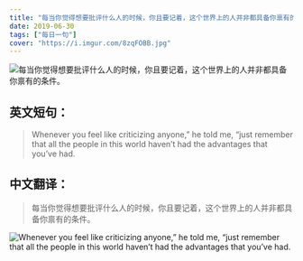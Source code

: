 ```yaml
---
title: "每当你觉得想要批评什么人的时候，你且要记着，这个世界上的人并非都具备你禀有的条件。"
date: 2019-06-30
tags: ["每日一句"]
cover: "https://i.imgur.com/8zqFOBB.jpg"
---
```


![每当你觉得想要批评什么人的时候，你且要记着，这个世界上的人并非都具备你禀有的条件。](https://i.imgur.com/VnnJnjK.jpg)

## 英文短句：
> Whenever you feel like criticizing anyone,” he told me, “just remember that all the people in this world haven’t had the advantages that you’ve had.

<!--more-->

## 中文翻译：
> 每当你觉得想要批评什么人的时候，你且要记着，这个世界上的人并非都具备你禀有的条件。

![Whenever you feel like criticizing anyone,” he told me, “just remember that all the people in this world haven’t had the advantages that you’ve had.](https://i.imgur.com/LHkRXcT.jpg)

